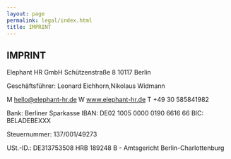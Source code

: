 ```yaml
---
layout: page
permalink: legal/index.html
title: IMPRINT
---
```


## IMPRINT

Elephant HR GmbH
Schützenstraße 8
10117 Berlin 

Geschäftsführer: Leonard Eichhorn,Nikolaus Widmann 

M hello@elephant-hr.de 
W www.elephant-hr.de 
T +49 30 585841982


Bank: Berliner Sparkasse 
IBAN: DE02 1005 0000 0190 6616 66 BIC: BELADEBEXXX

Steuernummer: 137/001/49273

USt.-ID.: DE313753508
HRB 189248 B - Amtsgericht Berlin-Charlottenburg